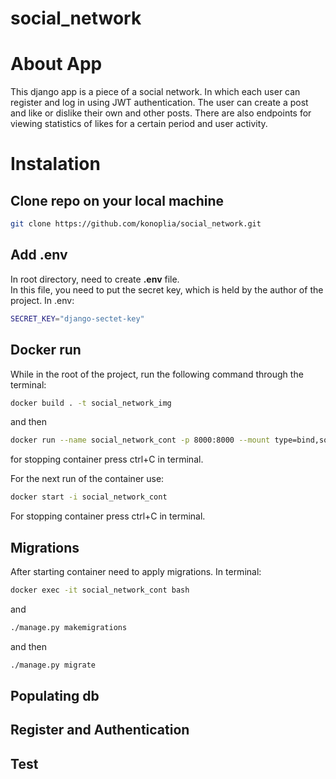 # social_network

# About App
This django app is a piece of a social network. In which each user can register and log in using JWT authentication. The user can create a post and like or dislike their own and other posts. There are also endpoints for viewing statistics of likes for a certain period and user activity.

# Instalation
## Clone repo on your local machine

```bash
git clone https://github.com/konoplia/social_network.git
```
## Add .env
In root directory, need to create **.env** file.  
In this file, you need to put the secret key, which is held by the author of the project.
In .env:
```bash
SECRET_KEY="django-sectet-key"
```
## Docker run
While in the root of the project, run the following command through the terminal:
```bash
docker build . -t social_network_img 
```
and then
```bash
docker run --name social_network_cont -p 8000:8000 --mount type=bind,source="$(pwd)",target=/code -it  social_network_img
```
for stopping container press ctrl+C in terminal.

For the next run of the container use:
```bash
docker start -i social_network_cont 
```
For stopping container press ctrl+C in terminal.

## Migrations
After starting container need to apply migrations. In terminal:
```bash
docker exec -it social_network_cont bash
```
and
```bash
./manage.py makemigrations
```
and then
```sh
./manage.py migrate
```
## Populating db
## Register and Authentication
## Test
